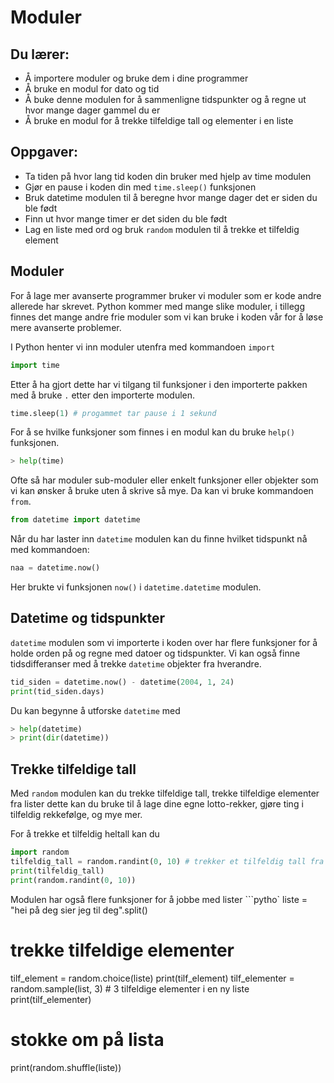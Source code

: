 # Moduler

## Du lærer:
* Å importere moduler og bruke dem i dine programmer
* Å bruke en modul for dato og tid
* Å buke denne modulen for å sammenligne tidspunkter og å regne ut hvor mange
  dager gammel du er
* Å bruke en modul for å trekke tilfeldige tall og elementer i en liste


## Oppgaver:
* Ta tiden på hvor lang tid koden din bruker med hjelp av time modulen
* Gjør en pause i koden din med `time.sleep()` funksjonen
* Bruk datetime modulen til å beregne hvor mange dager det er siden du ble født
* Finn ut hvor mange timer er det siden du ble født
* Lag en liste med ord og bruk `random` modulen til å trekke et tilfeldig element


## Moduler
For å lage mer avanserte programmer bruker vi moduler som er kode andre
allerede har skrevet. Python kommer med mange slike moduler, i tillegg finnes
det mange andre frie moduler som vi kan bruke i koden vår for å løse mere
avanserte problemer.

I Python henter vi inn moduler utenfra med kommandoen `import`
```python
import time
```

Etter å ha gjort dette har vi tilgang til funksjoner i den importerte pakken med
å bruke `.` etter den importerte modulen. 
```python
time.sleep(1) # progammet tar pause i 1 sekund
```
For å se hvilke funksjoner som finnes i en modul kan du bruke `help()`
funksjonen.
```python
> help(time)
```

Ofte så har moduler sub-moduler eller enkelt funksjoner eller objekter som vi kan
ønsker å bruke uten å skrive så mye. Da kan vi bruke kommandoen `from`.
```python
from datetime import datetime
```

Når du har laster inn `datetime` modulen kan du finne hvilket tidspunkt nå
med kommandoen:
```python
naa = datetime.now()
```
Her brukte vi funksjonen `now()` i `datetime.datetime` modulen.


## Datetime og tidspunkter
`datetime` modulen som vi importerte i koden over har flere funksjoner for å holde
orden på og regne med datoer og tidspunkter. Vi kan også finne tidsdifferanser
med å trekke `datetime` objekter fra hverandre.
```python
tid_siden = datetime.now() - datetime(2004, 1, 24)
print(tid_siden.days)
```

Du kan begynne å utforske `datetime` med
```python
> help(datetime)
> print(dir(datetime))
```

## Trekke tilfeldige tall
Med `random` modulen kan du trekke tilfeldige tall, trekke tilfeldige elementer
fra lister dette kan du bruke til
å lage dine egne lotto-rekker, gjøre ting i tilfeldig rekkefølge, og mye mer.

For å trekke et tilfeldig heltall kan du
```python
import random
tilfeldig_tall = random.randint(0, 10) # trekker et tilfeldig tall fra 0 til 10
print(tilfeldig_tall)
print(random.randint(0, 10))
```

Modulen har også flere funksjoner for å jobbe med lister
```pytho`
liste = "hei på deg sier jeg til deg".split()

# trekke tilfeldige elementer
tilf_element = random.choice(liste)
print(tilf_element)
tilf_elementer = random.sample(list, 3) # 3 tilfeldige elementer i en ny liste
print(tilf_elementer)

# stokke om på lista
print(random.shuffle(liste))
```
